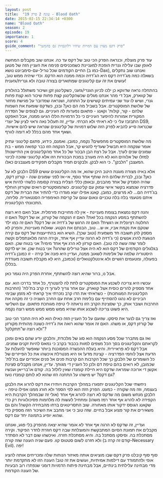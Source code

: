 ```yaml
---
layout: post
title:  "עונה 2 פרק 19 - Blood Oath"
date: 2015-02-15 22:34:14 +0300
name: "Blood Oath"
season: 2
episode: 19
importance: 1
score: 4
guide_comment: "פרק דקס מצוין עם דמויות שיהיו רלוונטיות גם בהמשך"
---
```

עוד פרק מוצלח, וכנראה הפרק הכי טוב של דקס עד כה. אנחנו שוב מקבלים המחשה לאופן שבו עלילה גנרית הופכת למעניינת כשמכניסים פנימה את העניין הזה של מטען החיים הקודמים שכל טריל-עם-סימביונט נושא (כמו ב-Dax), ואנחנו שוב נתקלים בשאלה כמה מג'דזיה דקס היא הג'דזיה וכמה ממנה הוא הדקס. וכדי שיהיה ממש טוב, עושים את זה עם קלינגונים שמתוארים בצורה טובה ולא גנרית/גזענית!

בהתחלה נראה שדווקא כן ילכו לכיוון הגנרי/גזעני, כשקלינגון זקן ושיכור משתולל בהולודק של קווארק, אבל די מהר אנחנו מגלים שכשהקלינגון קצת פחות שיכור הוא קצת פחות גנרי, ושיש לו עוד שני עמיתים קשישים על התחנה, ושנראה שמדובר על פגישת מחזור של שלושת המוסקטרים. אבל בשביל מה הם כאן? ובכן, כשדקס שומעת את השמות שלהם - קור, קולות' וקאנג - פתאום נפערות לה העיניים. גם לצופים של הסדרה המקורית אמורות להיפער העיניים כי כל הדמויות הללו הגיעו ממנה, אבל האפקט התבזבז עלי כי לא ראיתי ולא הכרתי. עדיין, זה תעלול נאה וראוי לציון של יוצרי DS9, שכנראה סייע להביא לפרק הזה שלוש דמויות של קלינגונים שנראה שיש להם אישיות. ושאף אחד מהם בכלל לא דומה לוורף.

מה שלושת המוסקטרים מחפשים? נקמה, כמובן. ואמנם, כידוע, פתגם קלינגוני עתיק אומר שנקמה היא תבשיל שעדיף להגיש קר, אבל הנקמה הזו כבר קפואה ממש - בת שמונים שנים לערך. אבל על רצח הבן הבכור של כל אחד מהקלינגונים אין התיישנות! למזלו של אלוהים הוא לא היה מעורב במכת הבכורות הזו אלא קלינגוני שזוכה לכינוי המעצבן "הלבקן". כי הוא לבקן. ולבקנים תמיד מקבלים תפקידים מעצבנים כאלו.

הלבקן לא על DS9 אלא באיזו מצודה מוגנת היטב היכן שהוא, אז מה הקלינגונים עושים כאן? ובכן, לברית שלהם היה שותף אחד נוסף, אי-אז לפני שמונים שנה - קורזון דקס, שהיה הסנדק של אחד מהבנים, ובאופן כללי הצליח בצורה קסומה כלשהי להיות איש פדרציה שנמצא בקשר אישי עמוק עם קלינגונים. כשהמוסקטרים רואים שקורזון הוחלף בג'דזיה הם... לא מרוצים, כמובן. קאנג אפילו יוצא מגדרו כדי להתיר את הברית של דקס איתם מטעמי בלה בלה טכניים ונאום עגום על קריסת האימפריה הסנטאורית. סליחה, התכוונתי הקלינגונית.

והנה דקס נמצאת בצומת מעניינת - אין לה מחוייבות פורמלית. אבל האם היא רוצה להשתתף במסע הנקמה בכל זאת? האם זו הנקמה של קורזון, או של דקס? האם זו החלטה רציונלית או רגשית? האם זה הרגש של ג'דזיה או של דקס? האם זה כמו ילד שנוקם את נקמת אביו, או ש... טוב, הבנתם את הקטע. שאלות מעניינות, והפרק לא מספק להן תשובה חד משמעית (וטוב שכך). השיא הוא בהתייעצות של דקס עם קירה הנוגעת להרג אנשים (כי ג'דזיה לא הרגה עדיין אף אחד, וקירה הרגה מלאנתפלים וקשה לומר שזה עשה לה טוב). האם קורזון לא הרג אף אחד מימיו? אני בטוח שכן. האם בגלגולים הקודמים של דקס הוא לא היה אצל טרילים שהרגו? אני בטוח שכן. אז יש לדקס היסטוריה שלמה של אלימות לשאוב ממנה, ועדיין היא פונה אל קירה - זו כמובן ג'דזיה בפעולה, ומטעמים רגשיים ולא אינטלקטואליים (וכמובן, היא לא מקבלת תשובה מעודדת בכלל).

אבל נו, ברור שהיא רוצה להשתתף, אחרת הפרק היה נגמר כאן.

עכשיו היא צריכה לשכנע את המוסקטרים לתת לה להצטרף, כל אחד בדרכו הוא. עם אחד מספיק להרים כוסית אצל קווארק. עם אחר צריך לערוך דו קרב בת'לת' (החרבות הקלינגוניות המגוחכות) - כשראיתי את הדו קרב נזכרתי איך קראתי לא מזמן שבימי הביניים לא נהגו להסתייף עם בלימת חרב אחת עם החרב השניה כי זה מקהה את החרבות ושובר אותן, כך שסצינת הקרב הזו נראתה לי טיפה מגוחכת פתאום. עם השלישי היא פשוט צריכה לשכנע אותו שהיא ממש ממש ממש ממש רוצה נקמה.

ואז צריך גם לנער את סיסקו. שזועם על כל העניין הזה כאילו הוא לא היה החבר הכי טוב של קורזון דקס, או משהו. האם זה אומר שהוא רואה את ג'דזיה כשונה מהותית מקורזון ולא רוצה ש"תתקלקל"?

ואז גם מתברר שכל מסע הנקמה הוא סוג של מלכודת, והלבקן יודע שהם באים ומוכן לקראתם והקלינגונים בסך הכל מצפים למוות בכבוד בקרב כי נמאס להיות זקנים שמנים. אבל דקס לא פראיירית. והיא בעלת ההכשרה המסוכנת ביותר שאפשר להעלות על הדעת אצל לוחמי הפדרציה - קצינת מדע! אז היא מנטרלת איכשהו את כל הפייזרים של כל השומרים של הלבקן כך שכל הקרבות הם קרבות פנים אל פנים אכזריים עם בת'לת' שכמובן, לא רואים בהם טיפת דם ולכן כל העניין די מגוחך. עדיין, אנחנו מקבלים סצינת אקשן די ארוכה שמראה שדקס היא חיילת קומנדו שאין לזלזל בה. קודם או'ברייאן ועכשיו גם דקס? יש מישהו על התחנה הזו שהוא לא לוחם קומנדו נועז?

ניחשתי שכל הקלינגונים יתפגרו במהלך הקרבות ויותירו את דקס להרוג את הלבקן בעצמה, וזה מה שקורה - כמעט. הפרק הזה הוא לפי הספר ולא חורג ממנו אפילו טיפה - הלבקן מנחש משום מה שדקס לא רוצה להרוג אף אחד (אולי זה שבמהלך הקרבות היא הקפידה לא להרוג אף אחד רמז משהו) ומתחיל לעשות לה מלחמות פסיכולוגיות רק כדי שקאנג הגוסס ידקור אותו מאחורה. שוב התסריטאים ברחו מהבחירה הקשה! והם גם משאירים את קור פצוע אבל בחיים. שזה טוב כי אני מחבב את השיכור הזה מספיק כדי שהוא יופיע בתמונה יחד עם דקס.

ועדיין, זה שדקס לא הרגה אף אחד לא אומר שהיא יצאה מהפרק בלי פגע, ואנחנו מקבלים את תמונת הסיום המתבקשת והמוצלחת שבה דקס חוזרת לחדר הפיקוד. וקירה מסתכלת בה. וסיסקו מסתכל בה. והיא מסתכלת חזרה. ואיכשהו שום דבר לא הסתדר ולא חזרנו לשום סטטוס קוו. פעם שניה העונה שזה קורה (קודם זה קרה ב-Necessary Evil). יפה!

סוף סוף קיבלנו פרק דקס שבו מוציאים אותה מאיזור הנוחות שלה ומכריחים אותה להציג אופי ולהתמודד עם דילמות אמיתיות, ועושים את זה טוב! העונה הזו לא מתקדמת יותר מדי מבחינה עלילתית בינתיים, אבל מבחינת פיתוח הדמויות דומני שנפתרו רוב הבעיות של העונה הקודמת.